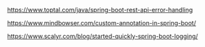 https://www.toptal.com/java/spring-boot-rest-api-error-handling

https://www.mindbowser.com/custom-annotation-in-spring-boot/

https://www.scalyr.com/blog/started-quickly-spring-boot-logging/
